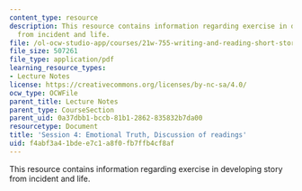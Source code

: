 ```yaml
---
content_type: resource
description: This resource contains information regarding exercise in developing story
  from incident and life.
file: /ol-ocw-studio-app/courses/21w-755-writing-and-reading-short-stories-spring-2012/f4abf3a41bdee7c1a8f0fb7ffb4cf8af_MIT21W_755S12_ses4.pdf
file_size: 507261
file_type: application/pdf
learning_resource_types:
- Lecture Notes
license: https://creativecommons.org/licenses/by-nc-sa/4.0/
ocw_type: OCWFile
parent_title: Lecture Notes
parent_type: CourseSection
parent_uid: 0a37dbb1-bccb-81b1-2862-835832b7da00
resourcetype: Document
title: 'Session 4: Emotional Truth, Discussion of readings'
uid: f4abf3a4-1bde-e7c1-a8f0-fb7ffb4cf8af
---
```

This resource contains information regarding exercise in developing story from incident and life.